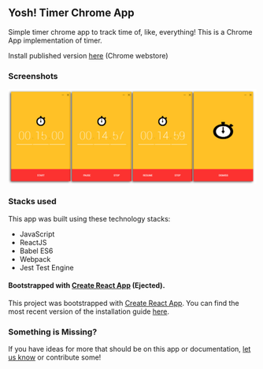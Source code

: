 ## Yosh! Timer Chrome App
Simple timer chrome app to track time of, like, everything! This is a Chrome App implementation of timer.

Install published version [here](https://goo.gl/kCssC5) (Chrome webstore)

### Screenshots
![Image of Screenshot](./docs/screenshot.jpg)

### Stacks used
This app was built using these technology stacks:
- JavaScript
- ReactJS
- Babel ES6
- Webpack
- Jest Test Engine

#### Bootstrapped with [Create React App](https://github.com/facebookincubator/create-react-app) (Ejected).
This project was bootstrapped with [Create React App](https://github.com/facebookincubator/create-react-app).
You can find the most recent version of the installation guide [here](https://github.com/facebookincubator/create-react-app/blob/master/packages/react-scripts/template/README.md).

### Something is Missing?
If you have ideas for more that should be on this app or documentation, [let us know](https://github.com/shrotavre/yosh-timer/issues) or contribute some!
